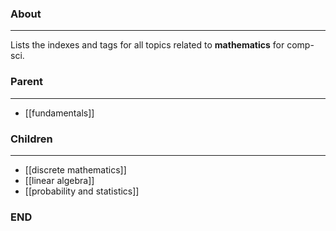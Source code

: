 ### About
---
Lists the indexes and tags for all topics related to **mathematics** for comp-sci.

### Parent
---
- [[fundamentals]]

### Children
---
- [[discrete mathematics]]
- [[linear algebra]]
- [[probability and statistics]]

### END

